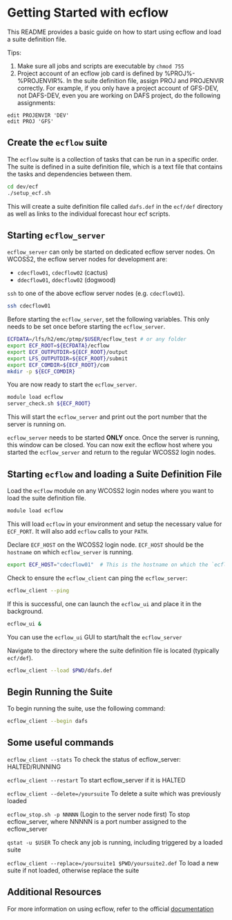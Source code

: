 # Getting Started with ecflow

This README provides a basic guide on how to start using ecflow and load a suite definition file.

Tips:
1. Make sure all jobs and scripts are executable by `chmod 755`
2. Project account of an ecflow job card is defined by %PROJ%-%PROJENVIR%. In the suite definition file, assign PROJ and PROJENVIR correctly.
   For example, if you only have a project account of GFS-DEV, not DAFS-DEV, even you are working on DAFS project, do the following assignments:
```
edit PROJENVIR 'DEV'
edit PROJ 'GFS'
```

## Create the `ecflow` suite
The `ecflow` suite is a collection of tasks that can be run in a specific order.  The suite is defined in a suite definition file, which is a text file that contains the tasks and dependencies between them.
```bash
cd dev/ecf
./setup_ecf.sh
```
This will create a suite definition file called `dafs.def` in the `ecf/def` directory as well as links to the individual forecast hour ecf scripts.

## Starting `ecflow_server`
`ecflow_server` can only be started on dedicated ecflow server nodes.  On WCOSS2, the ecflow server nodes for development are:
- `cdecflow01`, `cdecflow02` (cactus)
- `ddecflow01`, `ddecflow02` (dogwood)

`ssh` to one of the above ecflow server nodes (e.g. `cdecflow01`).
```bash
ssh cdecflow01
```

Before starting the `ecflow_server`, set the following variables.  This only needs to be set once before starting the `ecflow_server`.
```bash
ECFDATA=/lfs/h2/emc/ptmp/$USER/ecflow_test # or any folder
export ECF_ROOT=${ECFDATA}/ecflow
export ECF_OUTPUTDIR=${ECF_ROOT}/output
export LFS_OUTPUTDIR=${ECF_ROOT}/submit
export ECF_COMDIR=${ECF_ROOT}/com
mkdir -p ${ECF_COMDIR}
```

You are now ready to start the `ecflow_server`.
```bash
module load ecflow
server_check.sh ${ECF_ROOT}
```
This will start the `ecflow_server` and print out the port number that the server is running on.

`ecflow_server` needs to be started **ONLY** once.  Once the server is running, this window can be closed.
You can now exit the ecflow host where you started the `ecflow_server` and return to the regular WCOSS2 login nodes.

## Starting `ecflow` and loading a Suite Definition File
Load the `ecflow` module on any WCOSS2 login nodes where you want to load the suite definition file.
```bash
module load ecflow
```
This will load `ecflow` in your environment and setup the necessary value for `ECF_PORT`.  It will also add `ecflow` calls to your `PATH`.

Declare `ECF_HOST` on the WCOSS2 login node.  `ECF_HOST` should be the `hostname` on which `ecflow_server` is running.
```bash
export ECF_HOST="cdecflow01"  # This is the hostname on which the `ecflow_server` process is active.
```

Check to ensure the `ecflow_client` can ping the `ecflow_server`:
```bash
ecflow_client --ping
```

If this is successful, one can launch the `ecflow_ui` and place it in the background.
```bash
ecflow_ui &
```

You can use the `ecflow_ui` GUI to start/halt the `ecflow_server`

Navigate to the directory where the suite definition file is located (typically `ecf/def`).
```bash
ecflow_client --load $PWD/dafs.def
```

## Begin Running the Suite
To begin running the suite, use the following command:
```bash
ecflow_client --begin dafs
```

## Some useful commands
`ecflow_client --stats`              To check the status of ecflow_server: HALTED/RUNNING

`ecflow_client --restart`            To start ecflow_server if it is HALTED

`ecflow_client --delete=/yoursuite`  To delete a suite which was previously loaded

`ecflow_stop.sh -p NNNNN`            (Login to the server node first) To stop ecflow_server, where NNNNN is a port number assigned to the ecflow_server

`qstat -u $USER`                     To check any job is running, including triggered by a loaded suite

`ecflow_client --replace=/yoursuite1 $PWD/yoursuite2.def` To load a new suite if not loaded, otherwise replace the suite

## Additional Resources
For more information on using ecflow, refer to the official [documentation](https://ecflow.readthedocs.io/en/latest/overview.html)
